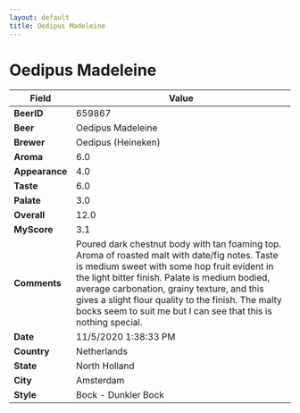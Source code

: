 ```yaml
---
layout: default
title: Oedipus Madeleine
---
```


# Oedipus Madeleine

| Field         | Value     |
|---------------|-----------|
| **BeerID** | 659867 |
| **Beer** | Oedipus Madeleine |
| **Brewer** | Oedipus (Heineken) |
| **Aroma** | 6.0 |
| **Appearance** | 4.0 |
| **Taste** | 6.0 |
| **Palate** | 3.0 |
| **Overall** | 12.0 |
| **MyScore** | 3.1 |
| **Comments** | Poured dark chestnut body with tan foaming top. Aroma of roasted malt with date/fig notes. Taste is medium sweet with some hop fruit evident in the light bitter finish. Palate is medium bodied, average carbonation,  grainy texture, and this gives a slight flour quality to the finish. The malty bocks seem to suit me but I can see that this is nothing special. |
| **Date** | 11/5/2020 1:38:33 PM |
| **Country** | Netherlands |
| **State** | North Holland |
| **City** | Amsterdam |
| **Style** | Bock - Dunkler Bock |
